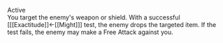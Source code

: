 Active<br>You target the enemy's weapon or shield. With a successful \[[[Exactitude]]←[[Might]]\] test, the enemy drops the targeted item. If the test fails, the enemy may make a Free Attack against you.